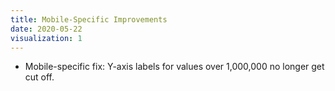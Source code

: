 ```yaml
---
title: Mobile-Specific Improvements
date: 2020-05-22
visualization: 1
---
```


- Mobile-specific fix: Y-axis labels for values over 1,000,000 no longer get cut off.
